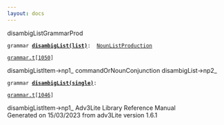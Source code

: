 ```yaml
---
layout: docs
---
```

<span class="title">disambigList</span><span class="type">GrammarProd</span>

`grammar `**[`disambigList(list)`](../object/disambigList(list).html)**` :   `[`NounListProduction`](../object/NounListProduction.html)

[`grammar.t`](../file/grammar.t.html)`[`[`1050`](../source/grammar.t.html#1050)`]`



disambigListItem-\>np1\_ commandOrNounConjunction disambigList-\>np2\_  



`grammar `**[`disambigList(single)`](../object/disambigList(single).html)**` : `

[`grammar.t`](../file/grammar.t.html)`[`[`1046`](../source/grammar.t.html#1046)`]`



disambigListItem-\>np1\_
Adv3Lite Library Reference Manual  
Generated on 15/03/2023 from adv3Lite version 1.6.1


